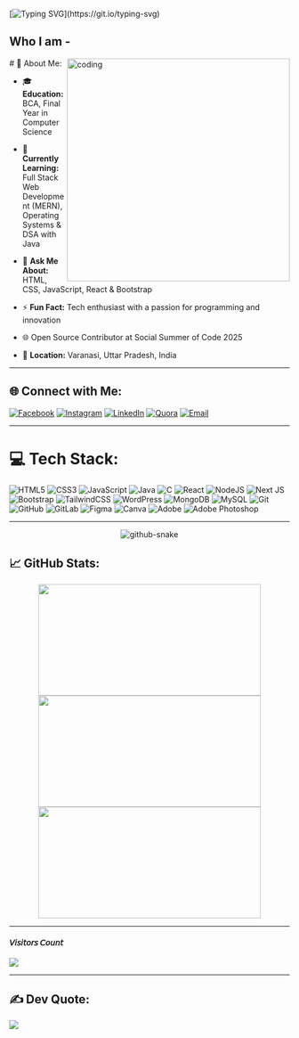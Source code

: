[![Typing SVG](https://readme-typing-svg.herokuapp.com?font=Montserrat&color=A8F1FF&vCenter=true&lines=Full+Stack+Web+Developer!;Self-Taught+Software+Engineer!;Committed+to+Continuous+Learning!;Open+Source+Contributor!)](https://git.io/typing-svg)
   

## Who I am -

<img align="right" alt="coding" width="400" src="https://github.com/Anmol-Baranwal/Cool-GIFs-For-GitHub/assets/74038190/403af6cc-32fd-4026-8fb5-ae523bf899c3" />
# 💫 About Me:

- 🎓 **Education:** BCA, Final Year in Computer Science  

- 🌱 **Currently Learning:** Full Stack Web Development (MERN), Operating Systems & DSA with Java  

- 💬 **Ask Me About:** HTML, CSS, JavaScript, React & Bootstrap  

- ⚡ **Fun Fact:** Tech enthusiast with a passion for programming and innovation  

- 🌐 Open Source Contributor at Social Summer of Code 2025

- 📍 **Location:** Varanasi, Uttar Pradesh, India  

 

----

## 🌐 Connect with Me:
[![Facebook](https://img.shields.io/badge/Facebook-%231877F2.svg?logo=Facebook&logoColor=white)](https://facebook.com/Anurag%20srivastava) 
[![Instagram](https://img.shields.io/badge/Instagram-%23E4405F.svg?logo=Instagram&logoColor=white)](https://instagram.com/Anuragsrivastav508) 
[![LinkedIn](https://img.shields.io/badge/LinkedIn-%230077B5.svg?logo=linkedin&logoColor=white)](https://linkedin.com/in/anuragshrivastava06) 
[![Quora](https://img.shields.io/badge/Quora-%23B92B27.svg?logo=Quora&logoColor=white)](https://quora.com/profile/Anurag%20Srivastava) 
[![Email](https://img.shields.io/badge/Email-D14836?logo=gmail&logoColor=white)](mailto:anuragsrivastava8874@gmail.com)

---

# 💻 Tech Stack:
![HTML5](https://img.shields.io/badge/html5-%23E34F26.svg?style=for-the-badge&logo=html5&logoColor=white) 
![CSS3](https://img.shields.io/badge/css3-%231572B6.svg?style=for-the-badge&logo=css3&logoColor=white) 
![JavaScript](https://img.shields.io/badge/javascript-%23323330.svg?style=for-the-badge&logo=javascript&logoColor=%23F7DF1E) 
![Java](https://img.shields.io/badge/java-%23ED8B00.svg?style=for-the-badge&logo=openjdk&logoColor=white) 
![C](https://img.shields.io/badge/c-%2300599C.svg?style=for-the-badge&logo=c&logoColor=white) 
![React](https://img.shields.io/badge/react-%2320232a.svg?style=for-the-badge&logo=react&logoColor=%2361DAFB) 
![NodeJS](https://img.shields.io/badge/node.js-6DA55F?style=for-the-badge&logo=node.js&logoColor=white) 
![Next JS](https://img.shields.io/badge/Next-black?style=for-the-badge&logo=next.js&logoColor=white) 
![Bootstrap](https://img.shields.io/badge/bootstrap-%23563D7C.svg?style=for-the-badge&logo=bootstrap&logoColor=white)
![TailwindCSS](https://img.shields.io/badge/tailwindcss-%2338B2AC.svg?style=for-the-badge&logo=tailwind-css&logoColor=white) 
![WordPress](https://img.shields.io/badge/WordPress-%23117AC9.svg?style=for-the-badge&logo=WordPress&logoColor=white) 
![MongoDB](https://img.shields.io/badge/MongoDB-%234ea94b.svg?style=for-the-badge&logo=mongodb&logoColor=white) 
![MySQL](https://img.shields.io/badge/mysql-4479A1.svg?style=for-the-badge&logo=mysql&logoColor=white) 
![Git](https://img.shields.io/badge/git-%23F05033.svg?style=for-the-badge&logo=git&logoColor=white)
![GitHub](https://img.shields.io/badge/github-%23121011.svg?style=for-the-badge&logo=github&logoColor=white) 
![GitLab](https://img.shields.io/badge/gitlab-%23181717.svg?style=for-the-badge&logo=gitlab&logoColor=white) 
![Figma](https://img.shields.io/badge/figma-%23F24E1E.svg?style=for-the-badge&logo=figma&logoColor=white) 
![Canva](https://img.shields.io/badge/Canva-%2300C4CC.svg?style=for-the-badge&logo=Canva&logoColor=white) 
![Adobe](https://img.shields.io/badge/adobe-%23FF0000.svg?style=for-the-badge&logo=adobe&logoColor=white) 
![Adobe Photoshop](https://img.shields.io/badge/adobe%20photoshop-%2331A8FF.svg?style=for-the-badge&logo=adobe%20photoshop&logoColor=white)

---


<p align="center">
  <picture>
  <source media="(prefers-color-scheme: dark)" srcset="https://raw.githubusercontent.com/tobiasmeyhoefer/tobiasmeyhoefer/output/github-snake-dark.svg" />
  <source media="(prefers-color-scheme: light)" srcset="https://raw.githubusercontent.com/tobiasmeyhoefer/tobiasmeyhoefer/output/github-snake.svg" />
  <img alt="github-snake" src="https://raw.githubusercontent.com/tobiasmeyhoefer/tobiasmeyhoefer/output/github-snake.svg" />
</picture>
</p>





## 📈 GitHub Stats:
<div align="center">
  <img src="https://github-readme-stats.vercel.app/api?username=Anuragsrivastava508&theme=dark&hide_border=false&include_all_commits=false&count_private=false" width="400" height="200"/>  
  <img src="https://nirzak-streak-stats.vercel.app/?user=Anuragsrivastava508&theme=dark&hide_border=false" width="400" height="200"/>  
  <img src="https://github-readme-stats.vercel.app/api/top-langs/?username=Anuragsrivastava508&theme=dark&hide_border=false&include_all_commits=false&count_private=false&layout=compact" width="400" height="200"/>  
</div>

---

<!-- ════════════ 👁️ VISITOR COUNT ════════════ -->

<h4 align="left"> 𝘝𝘪𝘴𝘪𝘵𝘰𝘳𝘴 𝘊𝘰𝘶𝘯𝘵</h4>
<p align="left">
    <img src="https://profile-counter.glitch.me/Anuragsrivastav508
/count.svg" />
</p>


---

## ✍️ Dev Quote:
![](https://quotes-github-readme.vercel.app/api?type=horizontal&theme=radical)







